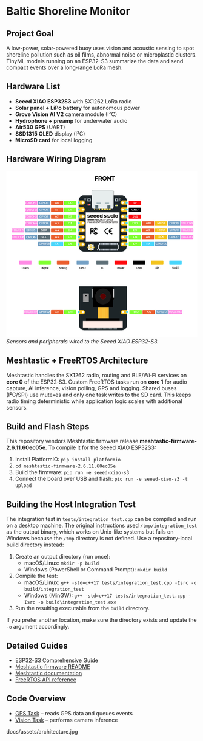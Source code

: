 # Baltic Shoreline Monitor

## Project Goal
A low-power, solar-powered buoy uses vision and acoustic sensing to spot shoreline pollution such as oil films, abnormal noise or microplastic clusters. TinyML models running on an ESP32-S3 summarize the data and send compact events over a long‑range LoRa mesh.

## Hardware List
- **Seeed XIAO ESP32S3** with SX1262 LoRa radio
- **Solar panel + LiPo battery** for autonomous power
- **Grove Vision AI V2** camera module (I²C)
- **Hydrophone + preamp** for underwater audio
- **Air530 GPS** (UART)
- **SSD1315 OLED** display (I²C)
- **MicroSD card** for local logging

## Hardware Wiring Diagram
![Wiring diagram showing sensor and radio connections](docs/assets/architecture.jpg)
*Sensors and peripherals wired to the Seeed XIAO ESP32-S3.*

## Meshtastic + FreeRTOS Architecture
Meshtastic handles the SX1262 radio, routing and BLE/Wi‑Fi services on **core 0** of the ESP32‑S3. Custom FreeRTOS tasks run on **core 1** for audio capture, AI inference, vision polling, GPS and logging. Shared buses (I²C/SPI) use mutexes and only one task writes to the SD card. This keeps radio timing deterministic while application logic scales with additional sensors.

## Build and Flash Steps
This repository vendors Meshtastic firmware release **meshtastic-firmware-2.6.11.60ec05e**. To compile it for the Seeed XIAO ESP32S3:

1. Install PlatformIO: `pip install platformio`
2. `cd meshtastic-firmware-2.6.11.60ec05e`
3. Build the firmware: `pio run -e seeed-xiao-s3`
4. Connect the board over USB and flash: `pio run -e seeed-xiao-s3 -t upload`

## Building the Host Integration Test
The integration test in `tests/integration_test.cpp` can be compiled and run on a
desktop machine. The original instructions used `/tmp/integration_test` as the
output binary, which works on Unix-like systems but fails on Windows because the
`/tmp` directory is not defined. Use a repository-local build directory instead:

1. Create an output directory (run once):
   - macOS/Linux: `mkdir -p build`
   - Windows (PowerShell or Command Prompt): `mkdir build`
2. Compile the test:
   - macOS/Linux: `g++ -std=c++17 tests/integration_test.cpp -Isrc -o build/integration_test`
   - Windows (MinGW): `g++ -std=c++17 tests/integration_test.cpp -Isrc -o build\integration_test.exe`
3. Run the resulting executable from the `build` directory.

If you prefer another location, make sure the directory exists and update the
`-o` argument accordingly.

## Detailed Guides
- [ESP32-S3 Comprehensive Guide](./ESP32-S3_Comprehensive_Guide.md)
- [Meshtastic firmware README](./meshtastic-firmware-2.6.11.60ec05e/README.md)
- [Meshtastic documentation](https://meshtastic.org/docs/)
- [FreeRTOS API reference](https://freertos.org)

## Code Overview
- [GPS Task](src/tasks/Task_GPS.cpp) – reads GPS data and queues events
- [Vision Task](src/tasks/Task_Vision.cpp) – performs camera inference

docs/assets/architecture.jpg
